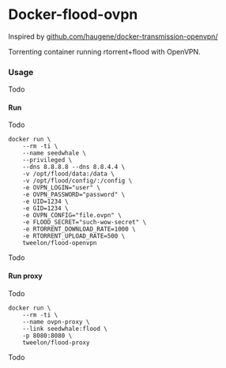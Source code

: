 # Docker-flood-ovpn

Inspired by [github.com/haugene/docker-transmission-openvpn/](https://github.com/haugene/docker-transmission-openvpn/)

Torrenting container running rtorrent+flood with OpenVPN.

### Usage
Todo
#### Run
Todo

```
docker run \
    --rm -ti \
    --name seedwhale \
    --privileged \
    --dns 8.8.8.8 --dns 8.8.4.4 \
    -v /opt/flood/data:/data \
    -v /opt/flood/config/:/config \
    -e OVPN_LOGIN="user" \
    -e OVPN_PASSWORD="password" \
    -e UID=1234 \
    -e GID=1234 \
    -e OVPN_CONFIG="file.ovpn" \
    -e FLOOD_SECRET="such-wow-secret" \
    -e RTORRENT_DOWNLOAD_RATE=1000 \
    -e RTORRENT_UPLOAD_RATE=500 \
    tweelon/flood-openvpn
```
Todo

#### Run proxy
Todo
```
docker run \
    --rm -ti \
    --name ovpn-proxy \
    --link seedwhale:flood \
    -p 8080:8080 \
    tweelon/flood-proxy

```
Todo
